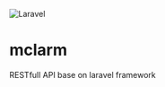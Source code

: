 ![Laravel](https://github.com/yuriyoung/mclarm/workflows/Laravel/badge.svg?branch=master)
# mclarm
RESTfull API base on laravel framework
